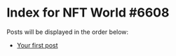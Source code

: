 # Index for NFT World #6608
Posts will be displayed in the order below:

- [Your first post](./001-first.md)

